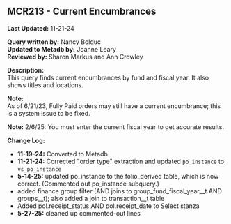 ## MCR213 - Current Encumbrances

**Last Updated:** 11-21-24

**Query written by:** Nancy Bolduc  
**Updated to Metadb by:** Joanne Leary  
**Reviewed by:** Sharon Markus and Ann Crowley

**Description:**  
This query finds current encumbrances by fund and fiscal year. It also shows titles and locations.

**Note:**  
As of 6/21/23, Fully Paid orders may still have a current encumbrance; this is a system issue to be fixed.

**Note:** 
2/6/25: You must enter the current fiscal year to get accurate results. 

**Change Log:**
- **11-19-24:** Converted to Metadb
- **11-21-24:** Corrected "order type" extraction and updated `po_instance` to `vs_po_instance`
- **5-14-25:** updated po_instance to the folio_derived table, which is now correct. (Commented out po_instance subquery.)
- added finance group filter (AND joins to group_fund_fiscal_year__t AND groups__t); also added a join to transaction__t table
- Added pol.receipt_status AND pol.receipt_date to Select stanza
- **5-27-25:** cleaned up commented-out lines
